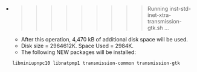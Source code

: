 * >>>>>>>>> Running inst-std-inet-xtra-transmission-gtk.sh ...
  * After this operation, 4,470 kB of additional disk space will be used.
  * Disk size = 2964612K. Space Used = 2984K.
  * The following NEW packages will be installed:
  ```bash
  libminiupnpc10 libnatpmp1 transmission-common transmission-gtk
  ```
